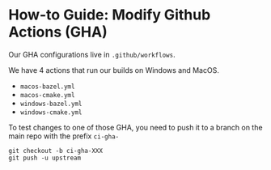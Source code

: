 # How-to Guide: Modify Github Actions (GHA)

Our GHA configurations live in `.github/workflows`.

We have 4 actions that run our builds on Windows and MacOS. 
 - `macos-bazel.yml`
 - `macos-cmake.yml`
 - `windows-bazel.yml`
 - `windows-cmake.yml`

To test changes to one of those GHA, you need to push it to a branch on the main repo with the prefix `ci-gha-`

```shell
git checkout -b ci-gha-XXX
git push -u upstream
```
